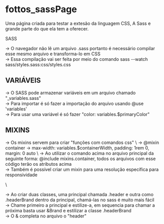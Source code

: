 # fottos_sassPage
 Uma página criada para testar a extesão da linguagem CSS, A Sass e grande parte do que ela tem a oferecer.

SASS

-> O navegador não lê um arquivo .sass portanto é necessário compilar esse mesmo arquivo e transforma-lo em CSS \
-> Essa compilação vai ser feita por meio do comando sass --watch sass/styles.sass:css/styles.css 

## VARIÁVEIS
-> O SASS pode armazenar variáveis em um arquivo chamado "_variables.sass" \
-> Para importar é só fazer a importação do arquivo usando @use 'variables' \
-> Para usar uma variável é só fazer "color: variables.$primaryColor"

## MIXINS
-> Os mixins servem para criar "funções com comandos css" \ 
-> @mixin container -> max-width: variables.$containerWidth, padding: 1rem 0, margin: 0 auto \ 
-> Ao utilizar o comando acima no arquivo principal da seguinte forma: @include mixins.container, todos os arquivos com esse código terão os atributos acima \
-> Também é possível criar um mixin para uma resolução específica para responsividade

\

-> Ao criar duas classes, uma principal chamada .header e outra como .headerBrand dentro da principal, chamá-las no sass é muito mais fácil \
-> Chame primeiro a principal e estilize-a, em sequencia para chamar a próxima basta usar &Brand e estilizar a classe .headerBrand \
-> O & completa no arquivo o "header"
